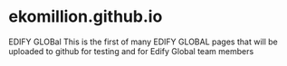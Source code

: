 # ekomillion.github.io
EDIFY GLOBal
This is the first of many EDIFY GLOBAL pages that will be uploaded to github for testing and for Edify Global team members

